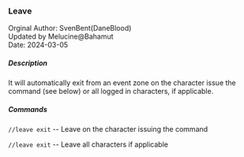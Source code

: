 ### Leave

Orginal Author: SvenBent(DaneBlood) 
<br>
Updated by Melucine@Bahamut
<br>
Date: 2024-03-05

##### Description

It will automatically exit from an event zone on the character issue the command (see below) or all logged in characters, if applicable. 

##### Commands

`//leave exit` -- Leave on the character issuing the command

`//leave exit` -- Leave all characters if applicable